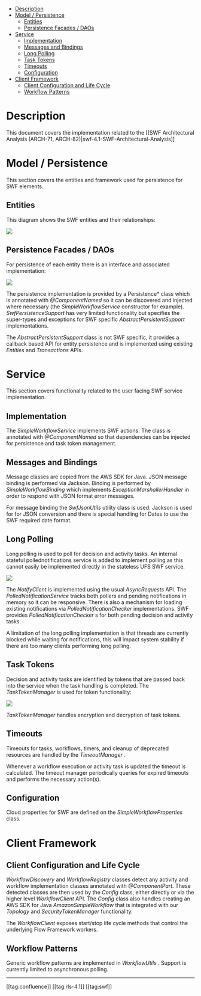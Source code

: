 * [Description](#description)
* [Model / Persistence](#model-/-persistence)
  * [Entities](#entities)
  * [Persistence Facades / DAOs](#persistence-facades-/-daos)
* [Service](#service)
  * [Implementation](#implementation)
  * [Messages and Bindings](#messages-and-bindings)
  * [Long Polling](#long-polling)
  * [Task Tokens](#task-tokens)
  * [Timeouts](#timeouts)
  * [Configuration](#configuration)
* [Client Framework](#client-framework)
  * [Client Configuration and Life Cycle](#client-configuration-and-life-cycle)
  * [Workflow Patterns](#workflow-patterns)



# Description
This document covers the implementation related to the [[SWF Architectural Analysis (ARCH-71, ARCH-82)|swf-4.1-SWF-Architectural-Analysis]]


# Model / Persistence
This section covers the entities and framework used for persistence for SWF elements.


## Entities
This diagram shows the SWF entities and their relationships:

![](images/architecture/4_1_swf_er.png)


## Persistence Facades / DAOs
For persistence of each entity there is an interface and associated implementation:

![](images/architecture/4_1_swf_persistence.png)

The persistence implementation is provided by a Persistence\* class which is annotated with  _@ComponentNamed_  so it can be discovered and injected where necessary (the _SimpleWorkflowService_  constructor for example).  _SwfPersistenceSupport_  has very limited functionality but specifies the super-types and exceptions for SWF specific  _AbstractPersistentSupport_  implementations.

The  _AbstractPersistentSupport_  class is not SWF specific, it provides a callback based API for entity persistence and is implemented using existing  _Entities_  and  _Transactions_  APIs.


# Service
This section covers functionality related to the user facing SWF service implementation.


## Implementation
The  _SimpleWorkflowService_  implements SWF actions. The class is annotated with  _@ComponentNamed_  so that dependencies can be injected for persistence and task token management.


## Messages and Bindings
Message classes are copied from the AWS SDK for Java. JSON message binding is performed via Jackson. Binding is performed by  _SimpleWorkflowBinding_  which implements  _ExceptionMarshallerHandler_  in order to respond with JSON format error messages.

For message binding the  _SwfJsonUtils_  utility class is used. Jackson is used for for JSON conversion and there is special handling for Dates to use the SWF required date format.


## Long Polling
Long polling is used to poll for decision and activity tasks. An internal stateful pollednotifications service is added to implement polling as this cannot easily be implemented directly in the stateless UFS SWF service.

![](images/architecture/4_1_swf_polled_notifications.png)

The  _NotifyClient_  is implemented using the usual  _AsyncRequests_  API. The  _PolledNotificationService_  tracks both pollers and pending notifications in memory so it can be responsive. There is also a mechanism for loading existing notifications via  _PolledNotificationChecker_  implementations. SWF provides  _PolledNotificationChecker_ s for both pending decision and activity tasks.

A limitation of the long polling implementation is that threads are currently blocked while waiting for notifications, this will impact system stability if there are too many clients performing long polling.


## Task Tokens
Decision and activity tasks are identified by tokens that are passed back into the service when the task handling is completed. The  _TaskTokenManager_  is used for token functionality:

![](images/architecture/4_1_swf_task_tokens.png)

 _TaskTokenManager_  handles encryption and decryption of task tokens.


## Timeouts
Timeouts for tasks, workflows, timers, and cleanup of deprecated resources are handled by the  _TimeoutManager_ .

Whenever a workflow execution or activity task is updated the timeout is calculated. The timeout manager periodically queries for expired timeouts and performs the necessary action(s).


## Configuration
Cloud properties for SWF are defined on the  _SimpleWorkflowProperties_  class.


# Client Framework

## Client Configuration and Life Cycle
 _WorkflowDiscovery_  and  _WorkflowRegistry_  classes detect any activity and workflow implementation classes annotated with  _@ComponentPart._ These detected classes are then used by the  _Config_ class, either directly or via the higher level _WorkflowClient_  API. The  _Config_  class also handles creating an AWS SDK for Java  _AmazonSimpleWorkflow_  that is integrated with our  _Topology_  and  _SecurityTokenManager_  functionality.

The  _WorkflowClient_  exposes start/stop life cycle methods that control the underlying Flow Framework workers.


## Workflow Patterns
Generic workflow patterns are implemented in  _WorkflowUtils_ . Support is currently limited to asynchronous polling.



*****

[[tag:confluence]]
[[tag:rls-4.1]]
[[tag:swf]]
